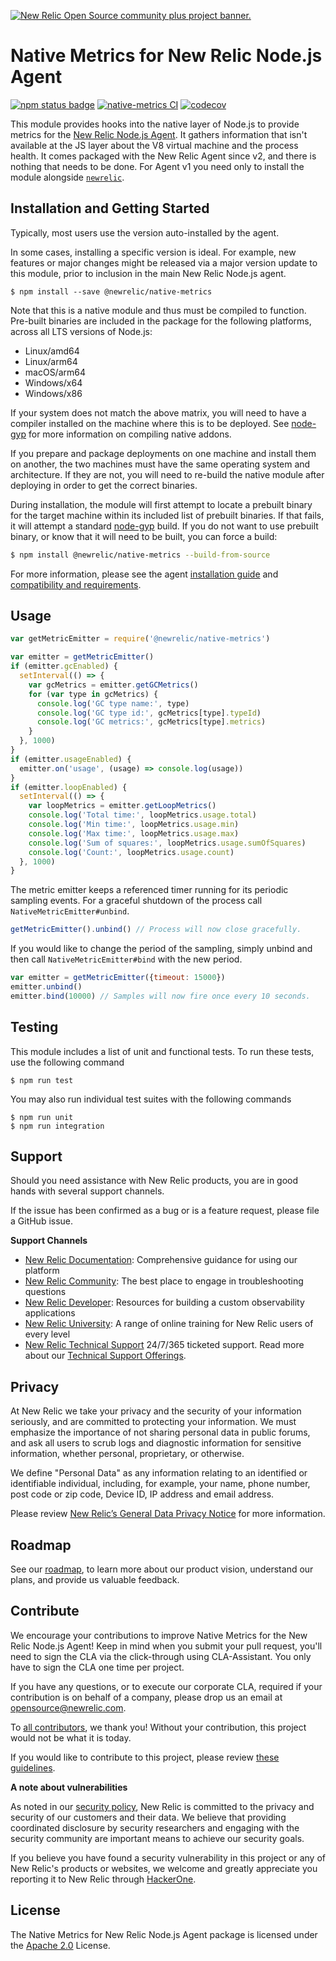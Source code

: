 <a href="https://opensource.newrelic.com/oss-category/#community-plus"><picture><source media="(prefers-color-scheme: dark)" srcset="https://github.com/newrelic/opensource-website/raw/main/src/images/categories/dark/Community_Plus.png"><source media="(prefers-color-scheme: light)" srcset="https://github.com/newrelic/opensource-website/raw/main/src/images/categories/Community_Plus.png"><img alt="New Relic Open Source community plus project banner." src="https://github.com/newrelic/opensource-website/raw/main/src/images/categories/Community_Plus.png"></picture></a>

# Native Metrics for New Relic Node.js Agent

[![npm status badge][1]][2] [![native-metrics CI][ci-badge]][ci-link] [![codecov][3]][4]

This module provides hooks into the native layer of Node.js to provide metrics for
the [New Relic Node.js Agent][npm-newrelic]. It gathers information that isn't
available at the JS layer about the V8 virtual machine and the process health.
It comes packaged with the New Relic Agent since v2, and there is nothing that
needs to be done. For Agent v1 you need only to install the module alongside
[`newrelic`][npm-newrelic].

## Installation and Getting Started

Typically, most users use the version auto-installed by the agent.

In some cases, installing a specific version is ideal. For example, new features or major changes might be released via a major version update to this module, prior to inclusion in the main New Relic Node.js agent.

```
$ npm install --save @newrelic/native-metrics
```

Note that this is a native module and thus must be compiled to function.
Pre-built binaries are included in the package for the following platforms, across all LTS versions of Node.js:

+ Linux/amd64
+ Linux/arm64
+ macOS/arm64
+ Windows/x64
+ Windows/x86

If your system does not match the above matrix, you will need to have a compiler installed on the machine where this is to be
deployed. See [node-gyp](https://www.npmjs.com/package/node-gyp#installation)
for more information on compiling native addons.

If you prepare and package deployments on one machine and install them on
another, the two machines must have the same operating system and architecture.
If they are not, you will need to re-build the native module after deploying in
order to get the correct binaries.

During installation, the module will first attempt to locate a prebuilt binary for the target machine within its included list of prebuilt binaries. If that fails, it will attempt a standard [node-gyp](https://www.npmjs.com/package/node-gyp#installation) build. If you do not want to use prebuilt binary, or know that it will need to be built, you can force a build:

```sh
$ npm install @newrelic/native-metrics --build-from-source
```

For more information, please see the agent [installation guide][install-node] and [compatibility and requirements][compatibility].

## Usage

```js
var getMetricEmitter = require('@newrelic/native-metrics')

var emitter = getMetricEmitter()
if (emitter.gcEnabled) {
  setInterval(() => {
    var gcMetrics = emitter.getGCMetrics()
    for (var type in gcMetrics) {
      console.log('GC type name:', type)
      console.log('GC type id:', gcMetrics[type].typeId)
      console.log('GC metrics:', gcMetrics[type].metrics)
    }
  }, 1000)
}
if (emitter.usageEnabled) {
  emitter.on('usage', (usage) => console.log(usage))
}
if (emitter.loopEnabled) {
  setInterval(() => {
    var loopMetrics = emitter.getLoopMetrics()
    console.log('Total time:', loopMetrics.usage.total)
    console.log('Min time:', loopMetrics.usage.min)
    console.log('Max time:', loopMetrics.usage.max)
    console.log('Sum of squares:', loopMetrics.usage.sumOfSquares)
    console.log('Count:', loopMetrics.usage.count)
  }, 1000)
}
```

The metric emitter keeps a referenced timer running for its periodic sampling
events. For a graceful shutdown of the process call `NativeMetricEmitter#unbind`.

```js
getMetricEmitter().unbind() // Process will now close gracefully.
```

If you would like to change the period of the sampling, simply unbind and then
call `NativeMetricEmitter#bind` with the new period.

```js
var emitter = getMetricEmitter({timeout: 15000})
emitter.unbind()
emitter.bind(10000) // Samples will now fire once every 10 seconds.
```

## Testing

This module includes a list of unit and functional tests.  To run these tests, use the following command

    $ npm run test

You may also run individual test suites with the following commands

    $ npm run unit
    $ npm run integration

## Support

Should you need assistance with New Relic products, you are in good hands with several support channels.

If the issue has been confirmed as a bug or is a feature request, please file a GitHub issue.

**Support Channels**

* [New Relic Documentation](https://docs.newrelic.com/docs/agents/nodejs-agent/getting-started/introduction-new-relic-nodejs): Comprehensive guidance for using our platform
* [New Relic Community](https://forum.newrelic.com/): The best place to engage in troubleshooting questions
* [New Relic Developer](https://developer.newrelic.com/): Resources for building a custom observability applications
* [New Relic University](https://learn.newrelic.com/): A range of online training for New Relic users of every level
* [New Relic Technical Support](https://support.newrelic.com/) 24/7/365 ticketed support. Read more about our [Technical Support Offerings](https://docs.newrelic.com/docs/licenses/license-information/general-usage-licenses/support-plan).

## Privacy

At New Relic we take your privacy and the security of your information seriously, and are committed to protecting your information. We must emphasize the importance of not sharing personal data in public forums, and ask all users to scrub logs and diagnostic information for sensitive information, whether personal, proprietary, or otherwise.

We define "Personal Data" as any information relating to an identified or identifiable individual, including, for example, your name, phone number, post code or zip code, Device ID, IP address and email address.

Please review [New Relic’s General Data Privacy Notice](https://newrelic.com/termsandconditions/privacy) for more information.

## Roadmap
See our [roadmap](https://github.com/newrelic/node-newrelic/blob/main/ROADMAP_Node.md), to learn more about our product vision, understand our plans, and provide us valuable feedback.

## Contribute

We encourage your contributions to improve Native Metrics for the New Relic Node.js Agent! Keep in mind when you submit your pull request, you'll need to sign the CLA via the click-through using CLA-Assistant. You only have to sign the CLA one time per project.

If you have any questions, or to execute our corporate CLA, required if your contribution is on behalf of a company, please drop us an email at opensource@newrelic.com.

To [all contributors](https://github.com/newrelic/node-native-metrics/graphs/contributors), we thank you! Without your contribution, this project would not be what it is today.

If you would like to contribute to this project, please review [these guidelines](https://github.com/newrelic/node-native-metrics/blob/main/CONTRIBUTING.md).

**A note about vulnerabilities**

As noted in our [security policy](https://github.com/newrelic/node-native-metrics/security/policy), New Relic is committed to the privacy and security of our customers and their data. We believe that providing coordinated disclosure by security researchers and engaging with the security community are important means to achieve our security goals.

If you believe you have found a security vulnerability in this project or any of New Relic's products or websites, we welcome and greatly appreciate you reporting it to New Relic through [HackerOne](https://hackerone.com/newrelic).

## License
The Native Metrics for New Relic Node.js Agent package is licensed under the [Apache 2.0](http://apache.org/licenses/LICENSE-2.0.txt) License.

[ci-badge]: https://github.com/newrelic/node-native-metrics/workflows/native-metrics%20CI/badge.svg
[ci-link]: https://github.com/newrelic/node-native-metrics/actions?query=workflow%3A%22native-metrics+CI%22
[npm-newrelic]: https://www.npmjs.com/package/newrelic
[install-node]: https://docs.newrelic.com/docs/agents/nodejs-agent/installation-configuration/install-nodejs-agent
[compatibility]: https://docs.newrelic.com/docs/agents/nodejs-agent/getting-started/compatibility-requirements-nodejs-agent
[1]: https://img.shields.io/npm/v/@newrelic/native-metrics.svg
[2]: https://www.npmjs.com/package/@newrelic/native-metrics
[3]: https://codecov.io/gh/newrelic/node-native-metrics/branch/main/graph/badge.svg
[4]: https://codecov.io/gh/newrelic/node-native-metrics
